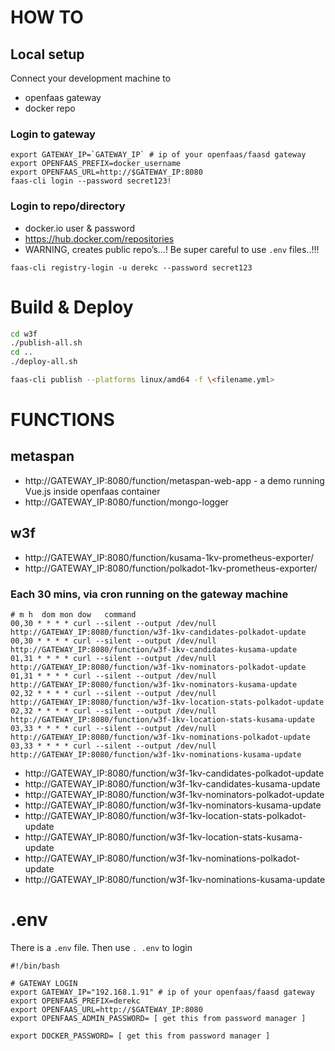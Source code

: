 
# HOW TO

## Local setup

Connect your development machine to 
- openfaas gateway
- docker repo

### Login to gateway

```
export GATEWAY_IP=`GATEWAY_IP` # ip of your openfaas/faasd gateway
export OPENFAAS_PREFIX=docker_username
export OPENFAAS_URL=http://$GATEWAY_IP:8080
faas-cli login --password secret123!
```

### Login to repo/directory

- docker.io user & password
- https://hub.docker.com/repositories
- WARNING, creates public repo’s…! Be super careful to use `.env` files..!!!

`faas-cli registry-login -u derekc --password secret123`

# Build & Deploy

```bash
cd w3f
./publish-all.sh
cd ..
./deploy-all.sh
```

```bash
faas-cli publish --platforms linux/amd64 -f \<filename.yml>
```

# FUNCTIONS

## metaspan

- http://GATEWAY_IP:8080/function/metaspan-web-app - a demo running Vue.js inside openfaas container
- http://GATEWAY_IP:8080/function/mongo-logger


## w3f

- http://GATEWAY_IP:8080/function/kusama-1kv-prometheus-exporter/<stash>
- http://GATEWAY_IP:8080/function/polkadot-1kv-prometheus-exporter/<stash>

### Each 30 mins, via cron running on the gateway machine

```
# m h  dom mon dow   command
00,30 * * * * curl --silent --output /dev/null http://GATEWAY_IP:8080/function/w3f-1kv-candidates-polkadot-update
00,30 * * * * curl --silent --output /dev/null http://GATEWAY_IP:8080/function/w3f-1kv-candidates-kusama-update
01,31 * * * * curl --silent --output /dev/null http://GATEWAY_IP:8080/function/w3f-1kv-nominators-polkadot-update
01,31 * * * * curl --silent --output /dev/null http://GATEWAY_IP:8080/function/w3f-1kv-nominators-kusama-update
02,32 * * * * curl --silent --output /dev/null http://GATEWAY_IP:8080/function/w3f-1kv-location-stats-polkadot-update
02,32 * * * * curl --silent --output /dev/null http://GATEWAY_IP:8080/function/w3f-1kv-location-stats-kusama-update
03,33 * * * * curl --silent --output /dev/null http://GATEWAY_IP:8080/function/w3f-1kv-nominations-polkadot-update
03,33 * * * * curl --silent --output /dev/null http://GATEWAY_IP:8080/function/w3f-1kv-nominations-kusama-update
```

- http://GATEWAY_IP:8080/function/w3f-1kv-candidates-polkadot-update
- http://GATEWAY_IP:8080/function/w3f-1kv-candidates-kusama-update
- http://GATEWAY_IP:8080/function/w3f-1kv-nominators-polkadot-update
- http://GATEWAY_IP:8080/function/w3f-1kv-nominators-kusama-update
- http://GATEWAY_IP:8080/function/w3f-1kv-location-stats-polkadot-update
- http://GATEWAY_IP:8080/function/w3f-1kv-location-stats-kusama-update
- http://GATEWAY_IP:8080/function/w3f-1kv-nominations-polkadot-update
- http://GATEWAY_IP:8080/function/w3f-1kv-nominations-kusama-update


# .env

There is a `.env` file. 
Then use `. .env` to login

```
#!/bin/bash

# GATEWAY LOGIN
export GATEWAY_IP="192.168.1.91" # ip of your openfaas/faasd gateway
export OPENFAAS_PREFIX=derekc
export OPENFAAS_URL=http://$GATEWAY_IP:8080
export OPENFAAS_ADMIN_PASSWORD= [ get this from password manager ]

export DOCKER_PASSWORD= [ get this from password manager ]

```


